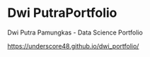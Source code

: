 # Dwi PutraPortfolio
Dwi Putra Pamungkas - Data Science Portfolio

https://underscore48.github.io/dwi_portfolio/
